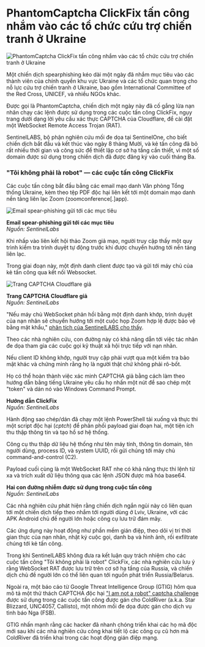 # PhantomCaptcha ClickFix tấn công nhắm vào các tổ chức cứu trợ chiến tranh ở Ukraine

![PhantomCaptcha ClickFix tấn công nhắm vào các tổ chức cứu trợ chiến tranh ở Ukraine](https://www.bleepstatic.com/content/hl-images/2024/12/15/hacker-card.jpg)

Một chiến dịch spearphishing kéo dài một ngày đã nhắm mục tiêu vào các thành viên của chính quyền khu vực Ukraine và các tổ chức quan trọng cho nỗ lực cứu trợ chiến tranh ở Ukraine, bao gồm International Committee of the Red Cross, UNICEF, và nhiều NGOs khác.

Được gọi là PhantomCaptcha, chiến dịch một ngày này đã cố gắng lừa nạn nhân chạy các lệnh được sử dụng trong các cuộc tấn công ClickFix, ngụy trang dưới dạng lời yêu cầu xác thực CAPTCHA của Cloudflare, để cài đặt một WebSocket Remote Access Trojan (RAT).

SentinelLABS, bộ phận nghiên cứu mối đe dọa tại SentinelOne, cho biết chiến dịch bắt đầu và kết thúc vào ngày 8 tháng Mười, và kẻ tấn công đã bỏ rất nhiều thời gian và công sức để thiết lập cơ sở hạ tầng cần thiết, vì một số domain được sử dụng trong chiến dịch đã được đăng ký vào cuối tháng Ba.

### "Tôi không phải là robot" — các cuộc tấn công ClickFix

Các cuộc tấn công bắt đầu bằng các email mạo danh Văn phòng Tổng thống Ukraine, kèm theo tệp PDF độc hại liên kết tới một domain mạo danh nền tảng liên lạc Zoom (zoomconference[.]app).

![Email spear-phishing gửi tới các mục tiêu](https://www.bleepstatic.com/images/news/u/1220909/2025/October/email.jpg)

**Email spear-phishing gửi tới các mục tiêu**  
_Nguồn: SentinelLabs_

Khi nhấp vào liên kết hội thảo Zoom giả mạo, người truy cập thấy một quy trình kiểm tra trình duyệt tự động trước khi được chuyển hướng tới nền tảng liên lạc.

Trong giai đoạn này, một định danh client được tạo và gửi tới máy chủ của kẻ tấn công qua kết nối Websocket.

![Trang CAPTCHA Cloudflare giả](https://www.bleepstatic.com/images/news/u/1220909/2025/October/captcha.jpg)

**Trang CAPTCHA Cloudflare giả**  
_Nguồn: SentinelLabs_

"Nếu máy chủ WebSocket phản hồi bằng một định danh khớp, trình duyệt của nạn nhân sẽ chuyển hướng tới một cuộc họp Zoom hợp lệ được bảo vệ bằng mật khẩu," [phân tích của SentinelLABS cho thấy](https://www.sentinelone.com/labs/phantomcaptcha-multi-stage-websocket-rat-targets-ukraine-in-single-day-spearphishing-operation/).

Theo các nhà nghiên cứu, con đường này có khả năng dẫn tới việc tác nhân đe dọa tham gia các cuộc gọi kỹ thuật xã hội trực tiếp với nạn nhân.

Nếu client ID không khớp, người truy cập phải vượt qua một kiểm tra bảo mật khác và chứng minh rằng họ là người thật chứ không phải rô-bốt.

Họ có thể hoàn thành việc xác minh CAPTCHA giả bằng cách làm theo hướng dẫn bằng tiếng Ukraine yêu cầu họ nhấn một nút để sao chép một "token" và dán nó vào Windows Command Prompt.

**Hướng dẫn ClickFix**  
_Nguồn: SentinelLabs_

Hành động sao chép/dán đã chạy một lệnh PowerShell tải xuống và thực thi một script độc hại (_cptch_) để phân phối payload giai đoạn hai, một tiện ích thu thập thông tin và tạo hồ sơ hệ thống.

Công cụ thu thập dữ liệu hệ thống như tên máy tính, thông tin domain, tên người dùng, process ID, và system UUID, rồi gửi chúng tới máy chủ command-and-control (C2).

Payload cuối cùng là một WebSocket RAT nhẹ có khả năng thực thi lệnh từ xa và trích xuất dữ liệu thông qua các lệnh JSON được mã hóa base64.

**Hai con đường nhiễm được sử dụng trong cuộc tấn công**  
_Nguồn: SentinelLabs_

Các nhà nghiên cứu phát hiện rằng chiến dịch ngắn ngủi này có liên quan tới một chiến dịch tiếp theo nhắm tới người dùng ở Lviv, Ukraine, với các APK Android chủ đề người lớn hoặc công cụ lưu trữ đám mây.

Các ứng dụng này hoạt động như phần mềm gián điệp, theo dõi vị trí thời gian thực của nạn nhân, nhật ký cuộc gọi, danh bạ và hình ảnh, rồi exfiltrate chúng tới kẻ tấn công.

Trong khi SentinelLABS không đưa ra kết luận quy trách nhiệm cho các cuộc tấn công "Tôi không phải là robot" ClickFix, các nhà nghiên cứu lưu ý rằng WebSocket RAT được lưu trữ trên cơ sở hạ tầng của Russia, và chiến dịch chủ đề người lớn có thể liên quan tới nguồn phát triển Russia/Belarus.

Ngoài ra, một báo cáo từ Google Threat Intelligence Group (GTIG) hôm qua mô tả một thử thách CAPTCHA độc hại ["I am not a robot" captcha challenge](https://www.bleepingcomputer.com/news/security/russian-hackers-evolve-malware-pushed-in-i-am-not-a-robot-clickfix-attacks/) được sử dụng trong các cuộc tấn công được gán cho ColdRiver (a.k.a. Star Blizzard, UNC4057, Callisto), một nhóm mối đe dọa được gán cho dịch vụ tình báo Nga (FSB).

GTIG nhấn mạnh rằng các hacker đã nhanh chóng triển khai các họ mã độc mới sau khi các nhà nghiên cứu công khai tiết lộ các công cụ cũ hơn mà ColdRiver đã triển khai trong các hoạt động gián điệp mạng.